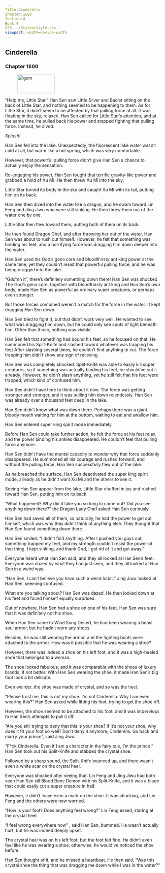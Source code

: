```yaml
---
Title:Cinderella 
Chapter:1600 
Section:4 
Book:4 
CSS:../Styles/style.css 
viewport: width=device-width
---
```

  
## Cinderella
### Chapter 1600
  
<figure>
	<img src="../Images/gem.gif" alt="gem" id="gem" width="120" height="60" />
</figure>
  

  
“Help me, Little Star.” Han Sen saw Little Silver and Bao’er sitting on the back of Little Star, and nothing seemed to be happening to them. As for Little Star, it didn’t seem to be affected by that pulling force at all. It was floating in the sky, relaxed. Han Sen called for Little Star’s attention, and at the same time, he pulled back his power and stopped fighting that pulling force. Instead, he dived.

*Splash!*

Han Sen fell into the lake. Unexpectedly, the fluorescent lake water wasn’t cold at all, but warm like a hot spring, which was very comfortable.

However, that powerful pulling force didn’t give Han Sen a chance to actually enjoy the sensation.

Re-engaging his power, Han Sen fought that terrific gravity-like power and grabbed a hold of Xu Mi. He then threw Xu Mi into the sky.

Little Star turned its body in the sky and caught Xu Mi with its tail, putting him on its back.

Han Sen then dived into the water like a dragon, and he swam toward Lin Feng and Jing Jiwu who were still sinking. He then threw them out of the water one by one.

Little Star then flew toward them, putting both of them on its back.

He then found Dragon Chef, and after throwing her out of the water, Han Sen was about to rush out himself. However, he felt that something was binding his feet, and a horrifying force was dragging him down deeper into the water.

Han Sen used his God’s geno core and bloodthirsty ant king power at the same time, yet they couldn’t resist that powerful pulling force, and he was being dragged into the lake.

“G*dd*mn it”, there’s definitely something down there! Han Sen was shocked. The God’s geno core, together with bloodthirsty ant king and Han Sen’s own body, made Han Sen as powerful as ordinary super creatures, or perhaps even stronger.

But those forces combined weren’t a match for the force in the water. It kept dragging Han Sen down.

Han Sen tried to fight it, but that didn’t work very well. He wanted to see what was dragging him down, but he could only see spots of light beneath him. Other than those, nothing was visible.

Han Sen felt that something had bound his feet, so he focused on that. He summoned his Split-Knife and slashed toward whatever was trapping his feet After slashing several times, he couldn’t find anything to cut. The force trapping him didn’t show any sign of relieving.

Han Sen was completely shocked. Split-Knife was able to easily kill super creatures, so if something was actually binding his feet, he should’ve cut it already. However, he didn’t slash anything, yet he still felt that his feet were trapped, which kind of confused him.

Han Sen didn’t have time to think about it now. The force was getting stronger and stronger, and it was pulling him down relentlessly. Han Sen was already over a thousand feet deep in the lake.

Han Sen didn’t know what was down there. Perhaps there was a giant bloody mouth waiting for him at the bottom, waiting to eat and swallow him.

Han Sen entered super king spirit mode immediately.

Before Han Sen could take further action, he felt the force at his feet relax, and the power binding his ankles disappeared. He couldn’t feel that pulling force anymore.

Han Sen didn’t have the mental capacity to wonder why that force suddenly disappeared. He summoned all his courage and rushed forward, and without the pulling force, Han Sen successfully flew out of the lake.

As he breached the surface, Han Sen deactivated the super king spirit mode, already as he didn’t want Xu Mi and the others to see it.

Seeing Han Sen appear from the lake, Little Star chuffed in joy and rushed toward Han Sen, putting him on its back.

“What happened? Why did it take you so long to come out? Did you see anything down there?” the Dragon Lady Chef asked Han Sen curiously.

Han Sen had saved all of them, so naturally, he had the power to get out himself, which was why they didn’t think of anything else. They thought that Han Sen found something down there.

Han Sen smiled. “I didn’t find anything. After I pushed you guys out, something trapped my feet, and my strength couldn’t resist the power of that thing. I kept sinking, and thank God, I got rid of it and got away.”

Everyone heard what Han Sen said, and they all looked at Han Sen’s feet. Everyone was dazed by what they had just seen, and they all looked at Han Sen in a weird way.

“Han Sen, I can’t believe you have such a weird habit.” Jing Jiwu looked at Han Sen, seeming confused.

What are you talking about? Han Sen was dazed. He then looked down at his feet and found himself equally surprised.

Out of nowhere, Han Sen had a shoe on one of his feet. Han Sen was sure that it was definitely not his shoe.

When Han Sen came to Wind Song Desert, he had been wearing a beast soul armor, but he hadn’t worn any shoes.

Besides, he was still wearing the armor, and the fighting boots were attached to the armor. How was it possible that he was wearing a shoe?

However, there was indeed a shoe on his left foot, and it was a high-heeled shoe that belonged to a woman.

The shoe looked fabulous, and it was comparable with the shoes of luxury brands, if not better. With Han Sen wearing the shoe, it made Han Sen’s big foot look a bit delicate.

Even weirder, the shoe was made of crystal, and so was the heel.

“Please trust me, this is not my shoe. I’m not Cinderella. Why I am even wearing this?” Han Sen asked while lifting his foot, trying to get the shoe off.

However, the shoe seemed to be attached to his foot, and it was impervious to Han Sen’s attempts to pull it off.

“Are you still trying to deny that this is your shoe? If it’s not your shoe, why does it fit your foot so well? Don’t deny it anymore, Cinderella. Go back and marry your prince”, said Jing Jiwu.

“F*ck Cinderella. Even if I am a character in the fairy tale, I’m the prince.” Han Sen took out his Split-Knife and stabbed the crystal shoe.

Followed by a sharp sound, the Split-Knife bounced up, and there wasn’t even a white scar on the crystal heel.

Everyone was shocked after seeing that. Lin Feng and Jing Jiwu had both seen Han Sen kill Blood Bone Demon with his Split-Knife, and it was a blade that could easily cut a super creature in half.

However, it didn’t leave even a mark on the shoe. It was shocking, and Lin Feng and the others were now worried.

“How is your foot? Does anything feel wrong?” Lin Feng asked, staring at the crystal heel.

“I feel wrong everywhere now” , said Han Sen, bummed. He wasn’t actually hurt, but he was indeed deeply upset.

The crystal heel was on his left foot, but the foot felt fine. He didn’t even feel like he was wearing a shoe; otherwise, he would’ve noticed the shoe before.

Han Sen thought of it, and he missed a heartbeat. He then said, “Was this crystal shoe the thing that was dragging me down while I was in the water?”